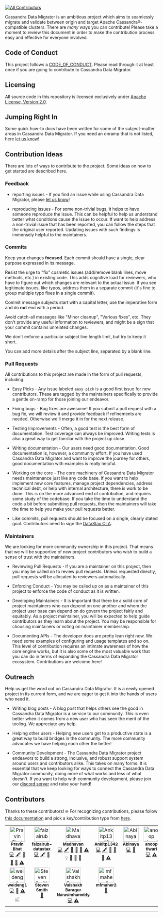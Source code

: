 [![All Contributors](https://img.shields.io/github/all-contributors/datastax/cassandra-data-migrator?color=ee8449&style=flat-square)](#contributors)

Cassandra Data Migrator is an ambitious project which aims to seamlessly migrate and validate between origin and target Apache Cassandra®-compatible clusters. There are *many* ways you can contribute! Please take a moment to review this document
in order to make the contribution process easy and effective for everyone involved.

## Code of Conduct

This project follows a [CODE_OF_CONDUCT](./CODE_OF_CONDUCT.md). Please read
through it at least once if you are going to contribute to Cassandra Data Migrator.

## Licensing

All source code in this repository is licensed exclusively under
[Apache License, Version 2.0](http://www.apache.org/licenses/LICENSE-2.0).

## Jumping Right In

Some quick how-to docs have been written for some of the subject-matter
areas in Cassandra Data Migrator. If you need an onramp that is not listed, here [let us know](https://github.com/datastax/cassandra-data-migrator/issues/new)!

## Contribution Ideas

There are lots of ways to contribute to the project. Some ideas on how to
get started are described here.

### Feedback

- reporting issues - If you find an issue while using Cassandra Data Migrator, please [let us know](https://github.com/datastax/cassandra-data-migrator/issues/new)!

- reproducing issues - For some non-trivial bugs, it helps to have someone reproduce the issue.
  This can be helpful to help us understand better what conditions cause the issue to occur. If want to help
  address a non-trivial issue that has been reported, you can follow the steps that the original user
  reported. Updating issues with such findings is immensely helpful to the maintainers.

### Commits

Keep your changes **focused**. Each commit should have a single, clear purpose expressed in its 
message.

Resist the urge to "fix" cosmetic issues (add/remove blank lines, move methods, etc.) in existing
code. This adds cognitive load for reviewers, who have to figure out which changes are relevant to
the actual issue. If you see legitimate issues, like typos, address them in a separate commit (it's
fine to group multiple typo fixes in a single commit).

Commit message subjects start with a capital letter, use the imperative form and do **not** end
with a period.

Avoid catch-all messages like "Minor cleanup", "Various fixes", etc. They don't provide any useful
information to reviewers, and might be a sign that your commit contains unrelated changes.

We don't enforce a particular subject line length limit, but try to keep it short.

You can add more details after the subject line, separated by a blank line.

### Pull Requests

All contributions to this project are made in the form of pull requests, including:

- Easy Picks - Any issue labeled `easy pick` is a good first issue for new contributors. These are tagged
  by the maintainers specifically to provide a gentle on-ramp for those joining our endeavor.

- Fixing bugs - Bug fixes are awesome! If you submit a pull request with a bug fix, we will review it
  and provide feedback if refinements are needed. Otherwise we'll merge it in for the next release.

- Testing Improvements - Often, a good test is the best form of documentation. Test coverage can always
  be improved. Writing tests is also a great way to get familiar with the project up close.

- Writing documentation - Our users need good documentation. Good documentation is, however, a community
  effort. If you have used Cassandra Data Migrator and want to improve the journey for others, good documentation
  with examples is really helpful.

- Working on the core - The core machinery of Cassandra Data Migrator needs maintenance just like any code base. If you
  want to help implement new core features, manage project dependencies, address technical debt, or help
  with internal architecture, there is work to be done. This is on the more advanced end of contribution,
  and requires some study of the codebase. If you take the time to understand the code a bit before submitting
  pull requests, then the maintainers will take the time to help you make your pull requests better.

- Like commits, pull requests should be focused on a single, clearly stated goal.
  Contributors need to sign the [DataStax CLA](https://cla.datastax.com/).

### Maintainers

We are looking for more community ownership in this project. That means that we will be supportive of
new project contributors who wish to build a sense of trust with the maintainers.

- Reviewing Pull Requests - If you are a maintainer on this project, then
  you may be called on to review pull requests. Unless requested directly,
  pull requests will be allocated to reviewers automatically.

- Enforcing Conduct - You may be called up on as a maintainer of this
  project to enforce the code of conduct as it is written.

- Developing Maintainers - It is important that there be a solid core of
  project maintainers who can depend on one another and whom the project
  user base can depend on do govern the project fairly and equitably. As a
  project maintainer, you will be expected to help guide contributors as
  they learn about the project. You may be responsible for choosing
  maintainers or voting on maintainer membership.

- Documenting APIs - The developer docs are pretty lean right now. We need
  some examples of configuring and usage templates and so on. This level of 
  contribution requires an intimate awareness of how the core engine works, 
  but it is also some of the most valuable work that you can do in terms of 
  expanding the Cassandra Data Migrator ecosystem. Contributions are welcome here!


## Outreach

Help us get the word out on Cassandra Data Migrator. It is a newly opened project in its current form, and we
are eager to get it into the hands of users who need it.

- Writing blog posts - A blog post that helps others see the good in
  Cassandra Data Migrator is a service to our community. This is even better when it
  comes from a new user who has seen the merit of the tooling. We
  appreciate any help.

- Helping other users - Helping new users get to a productive state is a
  great way to build bridges in the community. The more community
  advocates we have helping each other the better!

- Community Development - The Cassandra Data Migrator project endeavors to build a
  strong, inclusive, and robust support system around users and
  contributors alike. This takes on many forms. It is essential that we
  keep looking for ways to connect the Cassandra Data Migrator community, doing more of
  what works and less of what doesn't. If you want to help with community
  development, please join our
  [discord server](https://bit.ly/cassandra-workshop) and raise your hand!

## Contributors
Thanks to these contributors! :sparkle:
For recognizing contributions, please follow [this documentation](https://allcontributors.org/docs/en/bot/usage) and pick a key/contribution type from [here](https://allcontributors.org/docs/en/emoji-key).

<!-- ALL-CONTRIBUTORS-LIST:START - Do not remove or modify this section -->
<!-- prettier-ignore-start -->
<!-- markdownlint-disable -->
<table>
  <tbody>
    <tr>
      <td align="center" valign="top" width="16.66%"><a href="https://github.com/pravinbhat"><img src="https://avatars.githubusercontent.com/u/2746469?v=4?s=50" width="50px;" alt="Pravin Bhat"/><br /><sub><b>Pravin Bhat</b></sub></a><br /><a href="https://github.com/datastax/cassandra-data-migrator/commits?author=pravinbhat" title="Code">💻</a> <a href="#content-pravinbhat" title="Content">🖋</a> <a href="https://github.com/datastax/cassandra-data-migrator/commits?author=pravinbhat" title="Documentation">📖</a> <a href="#design-pravinbhat" title="Design">🎨</a> <a href="#maintenance-pravinbhat" title="Maintenance">🚧</a> <a href="https://github.com/datastax/cassandra-data-migrator/commits?author=pravinbhat" title="Tests">⚠️</a></td>
      <td align="center" valign="top" width="16.66%"><a href="https://github.com/faizalrub-datastax"><img src="https://avatars.githubusercontent.com/u/93143687?v=4?s=50" width="50px;" alt="faizalrub-datastax"/><br /><sub><b>faizalrub-datastax</b></sub></a><br /><a href="https://github.com/datastax/cassandra-data-migrator/commits?author=faizalrub-datastax" title="Code">💻</a> <a href="#content-faizalrub-datastax" title="Content">🖋</a> <a href="https://github.com/datastax/cassandra-data-migrator/pulls?q=is%3Apr+reviewed-by%3Afaizalrub-datastax" title="Reviewed Pull Requests">👀</a></td>
      <td align="center" valign="top" width="16.66%"><a href="https://github.com/msmygit"><img src="https://avatars.githubusercontent.com/u/19366623?v=4?s=50" width="50px;" alt="Madhavan"/><br /><sub><b>Madhavan</b></sub></a><br /><a href="https://github.com/datastax/cassandra-data-migrator/commits?author=msmygit" title="Code">💻</a> <a href="#content-msmygit" title="Content">🖋</a> <a href="https://github.com/datastax/cassandra-data-migrator/commits?author=msmygit" title="Documentation">📖</a> <a href="#design-msmygit" title="Design">🎨</a> <a href="#maintenance-msmygit" title="Maintenance">🚧</a> <a href="https://github.com/datastax/cassandra-data-migrator/commits?author=msmygit" title="Tests">⚠️</a> <a href="#example-msmygit" title="Examples">💡</a> <a href="#ideas-msmygit" title="Ideas, Planning, & Feedback">🤔</a> <a href="#promotion-msmygit" title="Promotion">📣</a> <a href="https://github.com/datastax/cassandra-data-migrator/pulls?q=is%3Apr+reviewed-by%3Amsmygit" title="Reviewed Pull Requests">👀</a></td>
      <td align="center" valign="top" width="16.66%"><a href="https://github.com/Ankitp1342"><img src="https://avatars.githubusercontent.com/u/19273939?v=4?s=50" width="50px;" alt="Ankitp1342"/><br /><sub><b>Ankitp1342</b></sub></a><br /><a href="https://github.com/datastax/cassandra-data-migrator/commits?author=Ankitp1342" title="Code">💻</a> <a href="#content-Ankitp1342" title="Content">🖋</a> <a href="https://github.com/datastax/cassandra-data-migrator/commits?author=Ankitp1342" title="Documentation">📖</a> <a href="#design-Ankitp1342" title="Design">🎨</a> <a href="#maintenance-Ankitp1342" title="Maintenance">🚧</a> <a href="https://github.com/datastax/cassandra-data-migrator/commits?author=Ankitp1342" title="Tests">⚠️</a></td>
      <td align="center" valign="top" width="16.66%"><a href="https://github.com/abinaya21"><img src="https://avatars.githubusercontent.com/u/17826577?v=4?s=50" width="50px;" alt="Abinaya"/><br /><sub><b>Abinaya</b></sub></a><br /><a href="https://github.com/datastax/cassandra-data-migrator/commits?author=abinaya21" title="Code">💻</a> <a href="#userTesting-abinaya21" title="User Testing">📓</a></td>
      <td align="center" valign="top" width="16.66%"><a href="https://github.com/anoop-datastax"><img src="https://avatars.githubusercontent.com/u/55256709?v=4?s=50" width="50px;" alt="anoop tiwari"/><br /><sub><b>anoop tiwari</b></sub></a><br /><a href="https://github.com/datastax/cassandra-data-migrator/commits?author=anoop-datastax" title="Code">💻</a> <a href="https://github.com/datastax/cassandra-data-migrator/commits?author=anoop-datastax" title="Tests">⚠️</a></td>
    </tr>
    <tr>
      <td align="center" valign="top" width="16.66%"><a href="https://github.com/weideng1"><img src="https://avatars.githubusercontent.com/u/5520525?v=4?s=50" width="50px;" alt="weideng1"/><br /><sub><b>weideng1</b></sub></a><br /><a href="https://github.com/datastax/cassandra-data-migrator/commits?author=weideng1" title="Code">💻</a> <a href="#tool-weideng1" title="Tools">🔧</a> <a href="https://github.com/datastax/cassandra-data-migrator/commits?author=weideng1" title="Tests">⚠️</a> <a href="#tutorial-weideng1" title="Tutorials">✅</a></td>
      <td align="center" valign="top" width="16.66%"><a href="https://github.com/ssdatastax"><img src="https://avatars.githubusercontent.com/u/32074414?v=4?s=50" width="50px;" alt="Steven Smith"/><br /><sub><b>Steven Smith</b></sub></a><br /><a href="https://github.com/datastax/cassandra-data-migrator/commits?author=ssdatastax" title="Documentation">📖</a></td>
      <td align="center" valign="top" width="16.66%"><a href="https://github.com/vaishakhbn"><img src="https://avatars.githubusercontent.com/u/2619002?v=4?s=50" width="50px;" alt="Vaishakh Baragur Narasimhareddy"/><br /><sub><b>Vaishakh Baragur Narasimhareddy</b></sub></a><br /><a href="https://github.com/datastax/cassandra-data-migrator/commits?author=vaishakhbn" title="Code">💻</a> <a href="https://github.com/datastax/cassandra-data-migrator/commits?author=vaishakhbn" title="Tests">⚠️</a></td>
      <td align="center" valign="top" width="16.66%"><a href="https://github.com/mfmaher2"><img src="https://avatars.githubusercontent.com/u/64795956?v=4?s=50" width="50px;" alt="mfmaher2"/><br /><sub><b>mfmaher2</b></sub></a><br /><a href="https://github.com/datastax/cassandra-data-migrator/pulls?q=is%3Apr+reviewed-by%3Amfmaher2" title="Reviewed Pull Requests">👀</a></td>
    </tr>
  </tbody>
</table>

<!-- markdownlint-restore -->
<!-- prettier-ignore-end -->

<!-- ALL-CONTRIBUTORS-LIST:END -->

---
